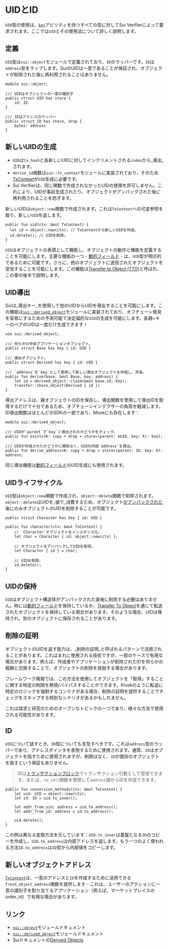 # UIDとID

`UID`型の使用は、[`key`](./key-ability.md)アビリティを持つすべての型に対してSui Verifierによって要求されます。ここでは`UID`とその使用法について詳しく説明します。

## 定義

`UID`型は`sui::object`モジュールで定義されており、`ID`のラッパーです。`ID`は`address`型をラップします。SuiのUIDは一意であることが保証され、オブジェクトが削除された後に再利用されることはありません。

```move
module sui::object;

/// UIDはオブジェクトの一意の識別子
public struct UID has store {
    id: ID
}

/// IDはアドレスのラッパー
public struct ID has store, drop {
    bytes: address
}
```

## 新しいUIDの生成

- `UID`は`tx_hash`と各新しいUIDに対してインクリメントされる`index`から_導出_されます。
- `derive_id`関数は`sui::tx_context`モジュールに実装されており、そのため[TxContext](./../programmability/transaction-context.md)が`UID`生成に必要です。
- Sui Verifierは、同じ関数で作成されなかったUIDの使用を許可しません。これにより、UIDが事前生成されたり、オブジェクトがアンパックされた後に再利用されることを防ぎます。

新しいUIDは`object::new`関数で作成されます。これは`TxContext`への可変参照を取り、新しい`UID`を返します。

```move
public fun uid(ctx: &mut TxContext) {
  let id = object::new(ctx); // TxContextから新しいUIDを作成。
  id.delete(); // UIDを削除。
}
```

`UID`はオブジェクトの表現として機能し、オブジェクトの動作と機能を定義することを可能にします。主要な機能の一つ - [動的フィールド](./../programmability/dynamic-fields) - は、`UID`型が明示的であるために可能です。さらに、他のオブジェクトに送信されたオブジェクトを受信することを可能にします。この機能は[Transfer to Object (TTO)](./transfer-to-object.md)と呼ばれ、この章の後半で説明します。

## UID導出

Suiは_導出キー_を使用して他のUIDからUIDを導出することを可能にします。この機能は[`sui::derived_object`][derived-object]モジュールに実装されており、オフチェーン発見を容易にするための予測可能で決定論的な`UID`の生成を可能にします。各親+キーのペアのUIDは一度だけ生成できます！

```move
use sui::derived_object;

/// 何らかの中央アプリケーションオブジェクト。
public struct Base has key { id: UID }

/// 導出オブジェクト。
public struct Derived has key { id: UID }

/// `address`を`key`として使用して新しい導出オブジェクトを作成し、共有。
public fun derive(base: &mut Base, key: address) {
    let id = derived_object::claim(&mut base.id, key);
    transfer::share_object(Derived { id })
}
```

導出アドレスは、親オブジェクトのIDを保存し、導出関数を使用して導出IDを取得するだけで十分であるため、オフチェーンインデクサーの負荷を軽減します。ID導出関数はほとんどのSDKの一部であり、Moveにも存在します：

```move
module sui::derived_object;

/// UIDが`parent`で`key`と導出されたかどうかをチェック。
public fun exists<K: copy + drop + store>(parent: &UID, key: K): bool;

/// UIDが作成されたかどうかに関係なく、UIDの内部`address`を導出。
public fun derive_address<K: copy + drop + store>(parent: ID, key: K): address;
```

同じ導出機能は[動的フィールド](./../programmability/dynamic-fields.md)のUID生成にも使用されます。

## UIDライフサイクル

`UID`型は`object::new`関数で作成され、`object::delete`関数で削除されます。`object::delete`はUIDを_値で_消費するため、オブジェクト[がアンパックされた](./../move-basics/struct.md#unpacking-a-struct)後にのみオブジェクトのUIDを削除することが可能です。

```move
public struct Character has key { id: UID }

public fun character(ctx: &mut TxContext) {
    // `Character`オブジェクトをインスタンス化。
    let char = Character { id: object::new(ctx) };

    // オブジェクトをアンパックしてUIDを取得。
    let Character { id } = char;

    // UIDを削除。
    id.delete();
}
```

## UIDの保持

`UID`はオブジェクト構造体がアンパックされた直後に削除する必要はありません。時には[動的フィールド](./../programmability/dynamic-fields)を保持しているか、[Transfer To Object](./transfer-to-object.md)を通じて転送されたオブジェクトを保持している場合があります。そのような場合、UIDは保持され、別のオブジェクトに保存されることがあります。

## 削除の証明

オブジェクトのUIDを返す能力は、_削除の証明_と呼ばれるパターンで活用されることがあります。これはまれに使用される技術ですが、一部のケースで有用な場合があります。例えば、作成者やアプリケーションが削除されたIDを何らかの報酬と交換することで、オブジェクトの削除を奨励する場合があります。

フレームワーク開発では、この方法を使用してオブジェクトを「取得」することに関する特定の制限を無視/バイパスすることができます。Kioskのように転送に特定のロジックを強制するコンテナがある場合、削除の証明を提供することでチェックをスキップする特別なシナリオがあるかもしれません。

これは探求と研究のためのオープンなトピックの一つであり、様々な方法で使用される可能性があります。

## ID

`UID`について話すとき、`ID`型についても言及すべきです。これは`address`型のラッパーであり、アドレスポインタを表現するために使用されます。通常、`ID`はオブジェクトを指すために使用されますが、制限はなく、`ID`が既存のオブジェクトを指すという保証もありません。

> IDは[トランザクションブロック](./../concepts/what-is-a-transaction)でトランザクション引数として受信できます。または、`to_id()`関数を使用して`address`値からIDを作成できます。

```move
public fun conversion_methods(ctx: &mut TxContext) {
    let uid: UID = object::new(ctx);
    let id: ID = uid.to_inner();

    let addr_from_uid: address = uid.to_address();
    let addr_from_id: address = id.to_address();

    uid.delete();
}
```

この例は異なる変換方法を示しています：`UID.to_inner`は基盤となる`ID`のコピーを作成し、`UID.to_address`は内部アドレスを返します。もう一つのよく使われる方法`ID.to_address`は`ID`型から内部値をコピーします。

## 新しいオブジェクトアドレス

[`TxContext`](./../programmability/transaction-context.md)は、一意のアドレスと`ID`を作成するために活用できる`fresh_object_address`関数を提供します - これは、ユーザーのアクションに一意の識別子を割り当てるアプリケーション（例えば、マーケットプレイスのorder_id）で有用な場合があります。

## リンク

- [`sui::object`][object]モジュールドキュメント
- [`sui::derived_object`][derived-object]モジュールドキュメント
- Suiドキュメントの[Derived Objects](https://docs.sui.io/concepts/sui-move-concepts/derived-objects)

[object]: https://docs.sui.io/references/framework/sui_sui/object
[derived-object]: https://docs.sui.io/references/framework/sui_sui/derived_object